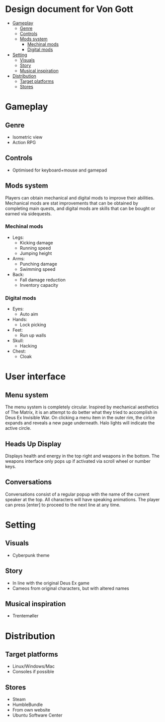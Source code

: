 Design document for Von Gott
===
- [Gameplay](#gameplay)
	- [Genre](#genre)
	- [Controls](#controls)
	- [Mods system](#mods-system)
		- [Mechinal mods](#mechinal-mods)
		- [Digital mods](#digital-mods)
- [Setting](#setting)
	- [Visuals](#visuals)
	- [Story](#story)
	- [Musical inspiration](#musical-inspiration)
- [Distribution](#distribution)
	- [Target platforms](#target-platforms)
	- [Stores](#stores)

# Gameplay
## Genre
- Isometric view
- Action RPG

## Controls
- Optimised for keyboard+mouse and gamepad

## Mods system
Players can obtain mechanical and digital mods to improve their abilities. Mechanical mods are stat improvements that can be obtained by completing main quests, and digital mods are skills that can be bought or earned via sidequests.

### Mechinal mods
- Legs:  
	- Kicking damage  
	- Running speed
	- Jumping height
- Arms:  
	- Punching damage  
	- Swimming speed
- Back:   
	- Fall damage reduction
	- Inventory capacity

### Digital mods
- Eyes:  
	- Auto aim
- Hands:  
	- Lock picking
- Feet:
	- Run up walls
- Skull:  
	- Hacking
- Chest:
	- Cloak

# User interface
## Menu system
The menu system is completely circular. Inspired by mechanical aesthetics of The Matrix, it is an attempt to do better what they tried to accomplish in Deus Ex Invisible War. On clicking a menu item in the outer rim, the cirlce expands and reveals a new page underneath. Halo lights will indicate the active circle.

## Heads Up Display
Displays health and energy in the top right and weapons in the bottom. The weapons interface only pops up if activated via scroll wheel or number keys.

## Conversations
Conversations consist of a regular popup with the name of the current speaker at the top. All characters will have speaking animations. The player can press [enter] to proceed to the next line at any time.

# Setting
## Visuals
- Cyberpunk theme

## Story
- In line with the original Deus Ex game
- Cameos from original characters, but with altered names

## Musical inspiration
- Trentemøller

# Distribution
## Target platforms
- Linux/Windows/Mac
- Consoles if possible

## Stores
- Steam
- HumbleBundle
- From own website
- Ubuntu Software Center

